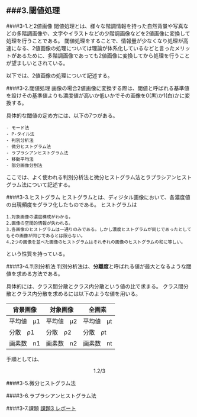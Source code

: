 ###3.閾値処理
--------------------------------------------
####3-1.と2値画像
閾値処理とは、様々な階調情報を持った自然背景や写真などの多階調画像や、文字やイラストなどの少階調画像などを2値画像に変換して処理を行うことである。
閾値処理をすることで、情報量が少なくなり処理が高速になる、2値画像の処理については理論が体系化しているなどと言ったメリットがあるために、多階調画像であっても2値画像に変換してから処理を行うことが望ましいとされている。

以下では、2値画像の処理について記述する。

####3-2.閾値処理
画像の場合2値画像に変換する際は、閾値と呼ばれる基準値を設けその基準値よりも濃度値が高いか低いかでその画像を0(黒)か1(白)かに変換する。

具体的な閾値の定め方には、以下の7つがある。

	- モード法
	- P-タイル法
	- 判別分析法
	- 微分ヒストグラム法
	- ラプラシアンヒストグラム法
	- 移動平均法
	- 部分画像分割法

ここでは、よく使われる判別分析法と微分ヒストグラム法とラプラシアンヒストグラム法について記述する。

####3-3.ヒストグラム
ヒストグラムとは、ディジタル画像において、各濃度値の出現頻度をグラフ化したものである。
ヒストグラムは

	1.対象画像の濃度構成がわかる。
	2.画像の空間的情報が失われる。
	3.各画像のヒストグラムは一通りのみである。しかし濃度ヒストグラムが同じであったとしてもその画像が同じであるとは限らない。
	4.2つの画像を並べた画像のヒストグラムはそれぞれの画像のヒストグラムの和に等しい。

という性質を持っている。

####3-4.判別分析法
判別分析法は、**分離度**と呼ばれる値が最大となるような閾値を求める方法である。

具体的には、クラス間分散とクラス内分散という値の比で求まる。
クラス間分散とクラス内分散を求めるには以下のような値を用いる。

|  背景画像  |  対象画像  |   全画素   |
|------------|------------|------------|
| 平均値　μ1 | 平均値　μ2 | 平均値　μt |
| 分散　ρ1   | 分散　ρ2   | 分散　ρt   |
| 画素数　n1 | 画素数　n2 | 画素数　nt |

手順としては、

```math
	1.2/3
```


####3-5.微分ヒストグラム法

####3-6.ラプラシアンヒストグラム法

####3-7.課題
[課題3 レポート](/)